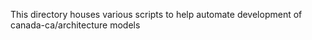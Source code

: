 This directory houses various scripts to help automate development of canada-ca/architecture models
